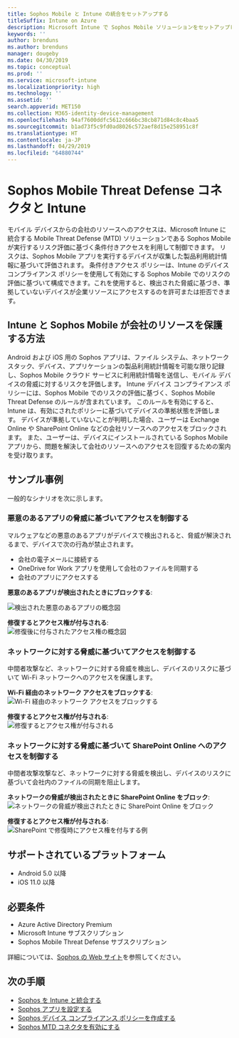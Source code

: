 ```yaml
---
title: Sophos Mobile と Intune の統合をセットアップする
titleSuffix: Intune on Azure
description: Microsoft Intune で Sophos Mobile ソリューションをセットアップし、モバイル デバイスから会社のリソースへのアクセスを制御する方法。
keywords: ''
author: brenduns
ms.author: brenduns
manager: dougeby
ms.date: 04/30/2019
ms.topic: conceptual
ms.prod: ''
ms.service: microsoft-intune
ms.localizationpriority: high
ms.technology: ''
ms.assetid: ''
search.appverid: MET150
ms.collection: M365-identity-device-management
ms.openlocfilehash: 94af7600ddfc5612c666bc38cb871d84c8c4baa5
ms.sourcegitcommit: b1ad73f5c9fd0ad8026c572aef8d15e258951c8f
ms.translationtype: HT
ms.contentlocale: ja-JP
ms.lasthandoff: 04/29/2019
ms.locfileid: "64880744"
---
```

# <a name="sophos-mobile-threat-defense-connector-with-intune"></a>Sophos Mobile Threat Defense コネクタと Intune
モバイル デバイスからの会社のリソースへのアクセスは、Microsoft Intune に統合する Mobile Threat Defense (MTD) ソリューションである Sophos Mobile が実行するリスク評価に基づく条件付きアクセスを利用して制御できます。 リスクは、Sophos Mobile アプリを実行するデバイスが収集した製品利用統計情報に基づいて評価されます。
条件付きアクセス ポリシーは、Intune のデバイス コンプライアンス ポリシーを使用して有効にする Sophos Mobile でのリスクの評価に基づいて構成できます。これを使用すると、検出された脅威に基づき、準拠していないデバイスが企業リソースにアクセスするのを許可または拒否できます。

## <a name="how-do-intune-and-sophos-mobile-help-protect-your-company-resources"></a>Intune と Sophos Mobile が会社のリソースを保護する方法
Android および iOS 用の Sophos アプリは、ファイル システム、ネットワーク スタック、デバイス、アプリケーションの製品利用統計情報を可能な限り記録し、Sophos Mobile クラウド サービスに利用統計情報を送信し、モバイル デバイスの脅威に対するリスクを評価します。
Intune デバイス コンプライアンス ポリシーには、Sophos Mobile でのリスクの評価に基づく、Sophos Mobile Threat Defense のルールが含まれています。 このルールを有効にすると、Intune は、有効にされたポリシーに基づいてデバイスの準拠状態を評価します。 デバイスが準拠していないことが判明した場合、ユーザーは Exchange Online や SharePoint Online などの会社リソースへのアクセスをブロックされます。 また、ユーザーは、デバイスにインストールされている Sophos Mobile アプリから、問題を解決して会社のリソースへのアクセスを回復するための案内を受け取ります。  

## <a name="sample-scenarios"></a>サンプル事例
一般的なシナリオを次に示します。  
### <a name="control-access-based-on-threats-from-malicious-apps"></a>悪意のあるアプリの脅威に基づいてアクセスを制御する
マルウェアなどの悪意のあるアプリがデバイスで検出されると、脅威が解決されるまで、デバイスで次の行為が禁止されます。
- 会社の電子メールに接続する
- OneDrive for Work アプリを使用して会社のファイルを同期する
- 会社のアプリにアクセスする

**悪意のあるアプリが検出されたときにブロックする**:
 
![検出された悪意のあるアプリの概念図](./media/sophos-mtd-connector/sophos_malicious_apps_blocked.png)  

**修復するとアクセス権が付与される**:  
![修復後に付与されたアクセス権の概念図](./media/sophos-mtd-connector/sophos_malicious_apps_unblocked.png)

### <a name="control-access-based-on-threat-to-network"></a>ネットワークに対する脅威に基づいてアクセスを制御する  
中間者攻撃など、ネットワークに対する脅威を検出し、デバイスのリスクに基づいて Wi-Fi ネットワークへのアクセスを保護します。  

**Wi-Fi 経由のネットワーク アクセスをブロックする**:  
![Wi-Fi 経由のネットワーク アクセスをブロックする](./media/sophos-mtd-connector/sophos_network_wifi_blocked.png)

**修復するとアクセス権が付与される**:   
![修復するとアクセス権が付与される](./media/sophos-mtd-connector/sophos_network_wifi_unblocked.png)  

### <a name="control-access-to-sharepoint-online-based-on-threat-to-network"></a>ネットワークに対する脅威に基づいて SharePoint Online へのアクセスを制御する  
中間者攻撃攻撃など、ネットワークに対する脅威を検出し、デバイスのリスクに基づいて会社内のファイルの同期を阻止します。  

**ネットワークの脅威が検出されたときに SharePoint Online をブロック**:   
![ネットワークの脅威が検出されたときに SharePoint Online をブロック](./media/sophos-mtd-connector/sophos_network_spo_blocked.png)  

**修復するとアクセス権が付与される**:  
![SharePoint で修復時にアクセス権を付与する例](./media/sophos-mtd-connector/sophos_network_spo_unblocked.png)  

## <a name="supported-platforms"></a>サポートされているプラットフォーム  
- Android 5.0 以降
- iOS 11.0 以降

## <a name="prerequisites"></a>必要条件  
- Azure Active Directory Premium
- Microsoft Intune サブスクリプション 
- Sophos Mobile Threat Defense サブスクリプション

詳細については、[Sophos の Web サイト](https://www.sophos.com/products/mobile-control)を参照してください。  

## <a name="next-steps"></a>次の手順  
- [Sophos を Intune と統合する](sophos-mtd-connector-integration.md)
- [Sophos アプリを設定する](mtd-apps-ios-app-configuration-policy-add-assign.md)
- [Sophos デバイス コンプライアンス ポリシーを作成する](mtd-device-compliance-policy-create.md)
- [Sophos MTD コネクタを有効にする](mtd-connector-enable.md)
